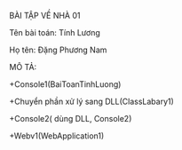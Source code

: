 BÀI TẬP VỀ NHÀ 01


Tên bài toán: Tính Lương


Họ tên: Đặng Phương Nam


MÔ TẢ:


+Console1(BaiToanTinhLuong)


+Chuyển phần xử lý sang DLL(ClassLabary1)


+Console2( dùng DLL,  Console2)


+Webv1(WebApplication1)

